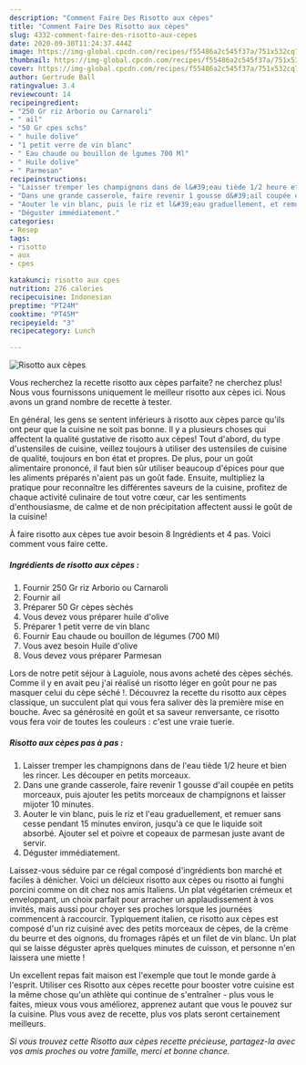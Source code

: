 ```yaml
---
description: "Comment Faire Des Risotto aux cèpes"
title: "Comment Faire Des Risotto aux cèpes"
slug: 4332-comment-faire-des-risotto-aux-cepes
date: 2020-09-30T11:24:37.444Z
image: https://img-global.cpcdn.com/recipes/f55486a2c545f37a/751x532cq70/risotto-aux-cepes-photo-principale-de-la-recette.jpg
thumbnail: https://img-global.cpcdn.com/recipes/f55486a2c545f37a/751x532cq70/risotto-aux-cepes-photo-principale-de-la-recette.jpg
cover: https://img-global.cpcdn.com/recipes/f55486a2c545f37a/751x532cq70/risotto-aux-cepes-photo-principale-de-la-recette.jpg
author: Gertrude Ball
ratingvalue: 3.4
reviewcount: 14
recipeingredient:
- "250 Gr riz Arborio ou Carnaroli"
- " ail"
- "50 Gr cpes schs"
- " huile dolive"
- "1 petit verre de vin blanc"
- " Eau chaude ou bouillon de lgumes 700 Ml"
- " Huile dolive"
- " Parmesan"
recipeinstructions:
- "Laisser tremper les champignons dans de l&#39;eau tiède 1/2 heure et bien les rincer. Les découper en petits morceaux."
- "Dans une grande casserole, faire revenir 1 gousse d&#39;ail coupée en petits morceaux, puis ajouter les petits morceaux de champignons et laisser mijoter 10 minutes."
- "Aouter le vin blanc, puis le riz et l&#39;eau graduellement, et remuer sans cesse pendant 15 minutes environ, jusqu&#39;à ce que le liquide soit absorbé. Ajouter sel et poivre et copeaux de parmesan juste avant de servir."
- "Déguster immédiatement."
categories:
- Resep
tags:
- risotto
- aux
- cpes

katakunci: risotto aux cpes 
nutrition: 276 calories
recipecuisine: Indonesian
preptime: "PT24M"
cooktime: "PT45M"
recipeyield: "3"
recipecategory: Lunch

---
```



![Risotto aux cèpes](https://img-global.cpcdn.com/recipes/f55486a2c545f37a/751x532cq70/risotto-aux-cepes-photo-principale-de-la-recette.jpg)

Vous recherchez la recette risotto aux cèpes parfaite? ne cherchez plus! Nous vous fournissons uniquement le meilleur risotto aux cèpes ici. Nous avons un grand nombre de recette à tester.

En général, les gens se sentent inférieurs à risotto aux cèpes parce qu'ils ont peur que la cuisine ne soit pas bonne. Il y a plusieurs choses qui affectent la qualité gustative de risotto aux cèpes! Tout d'abord, du type d'ustensiles de cuisine, veillez toujours à utiliser des ustensiles de cuisine de qualité, toujours en bon état et propres. De plus, pour un goût alimentaire prononcé, il faut bien sûr utiliser beaucoup d'épices pour que les aliments préparés n'aient pas un goût fade. Ensuite, multipliez la pratique pour reconnaître les différentes saveurs de la cuisine, profitez de chaque activité culinaire de tout votre cœur, car les sentiments d'enthousiasme, de calme et de non précipitation affectent aussi le goût de la cuisine!

<!--inarticleads1-->

À faire risotto aux cèpes tue avoir besoin 8 Ingrédients et 4 pas. Voici comment vous faire cette.

##### Ingrédients de risotto aux cèpes :

1. Fournir 250 Gr riz Arborio ou Carnaroli
1. Fournir  ail
1. Préparer 50 Gr cèpes sèchés
1. Vous devez vous préparer  huile d&#39;olive
1. Préparer 1 petit verre de vin blanc
1. Fournir  Eau chaude ou bouillon de légumes (700 Ml)
1. Vous avez besoin  Huile d&#39;olive
1. Vous devez vous préparer  Parmesan


Lors de notre petit séjour à Laguiole, nous avons acheté des cèpes séchés. Comme il y en avait peu j&#39;ai réalisé un risotto léger en goût pour ne pas masquer celui du cèpe séché !. Découvrez la recette du risotto aux cèpes classique, un succulent plat qui vous fera saliver dès la première mise en bouche. Avec sa générosité en goût et sa saveur renversante, ce risotto vous fera voir de toutes les couleurs : c&#39;est une vraie tuerie. 

<!--inarticleads2-->

##### Risotto aux cèpes pas à pas :

1. Laisser tremper les champignons dans de l&#39;eau tiède 1/2 heure et bien les rincer. Les découper en petits morceaux.
1. Dans une grande casserole, faire revenir 1 gousse d&#39;ail coupée en petits morceaux, puis ajouter les petits morceaux de champignons et laisser mijoter 10 minutes.
1. Aouter le vin blanc, puis le riz et l&#39;eau graduellement, et remuer sans cesse pendant 15 minutes environ, jusqu&#39;à ce que le liquide soit absorbé. Ajouter sel et poivre et copeaux de parmesan juste avant de servir.
1. Déguster immédiatement.


Laissez-vous séduire par ce régal composé d&#39;ingrédients bon marché et faciles à dénicher. Voici un délcieux risotto aux cèpes ou risotto ai funghi porcini comme on dit chez nos amis Italiens. Un plat végétarien crémeux et enveloppant, un choix parfait pour arracher un applaudissement à vos invités, mais aussi pour choyer ses proches lorsque les journées commencent à raccourcir. Typiquement italien, ce risotto aux cèpes est composé d&#39;un riz cuisiné avec des petits morceaux de cèpes, de la crème du beurre et des oignons, du fromages râpés et un filet de vin blanc. Un plat qui se laisse déguster après quelques minutes de cuisson, et personne n&#39;en laissera une miette ! 

<!--inarticleads1-->

<p>
Un excellent repas fait maison est l'exemple que tout le monde garde à l'esprit. Utiliser ces Risotto aux cèpes recette pour booster votre cuisine est la même chose qu'un athlète qui continue de s'entraîner - plus vous le faites, mieux vous vous améliorez, apprenez autant que vous le pouvez sur la cuisine. Plus vous avez de recette, plus vos plats seront certainement meilleurs.
</p>

<p>
<i>Si vous trouvez cette Risotto aux cèpes recette précieuse, partagez-la avec vos amis proches ou votre famille, merci et bonne chance.</i>
</p>
